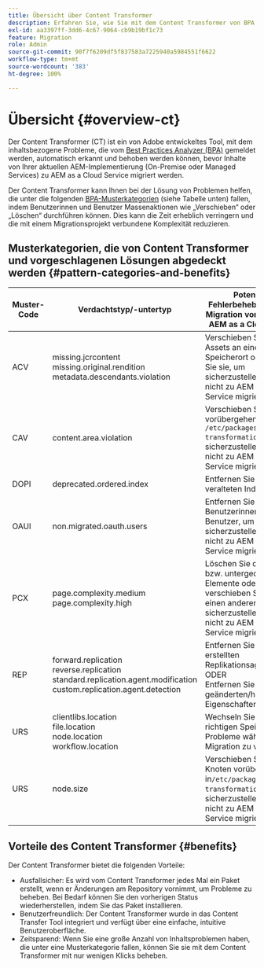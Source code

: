 ```yaml
---
title: Übersicht über Content Transformer
description: Erfahren Sie, wie Sie mit dem Content Transformer von BPA gemeldete inhaltsbezogene Probleme erkennen und beheben können.
exl-id: aa3397ff-3dd6-4c67-9064-cb9b19bf1c73
feature: Migration
role: Admin
source-git-commit: 90f7f6209df5f837583a7225940a5984551f6622
workflow-type: tm+mt
source-wordcount: '383'
ht-degree: 100%

---
```


# Übersicht {#overview-ct}

Der Content Transformer (CT) ist ein von Adobe entwickeltes Tool, mit dem inhaltsbezogene Probleme, die vom [Best Practices Analyzer (BPA)](/help/journey-migration/best-practices-analyzer/overview-best-practices-analyzer.md) gemeldet werden, automatisch erkannt und behoben werden können, bevor Inhalte von Ihrer aktuellen AEM-Implementierung (On-Premise oder Managed Services) zu AEM as a Cloud Service migriert werden.

Der Content Transformer kann Ihnen bei der Lösung von Problemen helfen, die unter die folgenden [BPA-Musterkategorien](https://experienceleague.adobe.com/docs/experience-manager-pattern-detection/table-of-contents/aso.html?lang=de) (siehe Tabelle unten) fallen, indem Benutzerinnen und Benutzer Massenaktionen wie „Verschieben“ oder „Löschen“ durchführen können. Dies kann die Zeit erheblich verringern und die mit einem Migrationsprojekt verbundene Komplexität reduzieren.

## Musterkategorien, die von Content Transformer und vorgeschlagenen Lösungen abgedeckt werden {#pattern-categories-and-benefits}

| Muster-Code | Verdachtstyp/-untertyp | Potenzielle Fehlerbehebung vor der Migration von Inhalten zu AEM as a Cloud Service |
|--------------|--------------------------------------------------------------------------------------------------------------------|------------------------------------------------------------------------------------------------------------------------------------|
| ACV | missing.jcrcontent <br> missing.original.rendition <br> metadata.descendants.violation | Verschieben Sie diese Assets an einen anderen Speicherort oder löschen Sie sie, um sicherzustellen, dass sie nicht zu AEM as a Cloud Service migriert werden. |
| CAV | content.area.violation | Verschieben Sie die Pfade vorübergehend zu `/etc/packages/content-transformation/paths`, um sicherzustellen, dass sie nicht zu AEM as a Cloud Service migriert werden. |
| DOPI | deprecated.ordered.index | Entfernen Sie die veralteten Indizes. |
| OAUI | non.migrated.oauth.users | Entfernen Sie diese Benutzerinnen und Benutzer, um sicherzustellen, dass sie nicht zu AEM as a Cloud Service migriert werden. |
| PCX | page.complexity.medium <br> page.complexity.high | Löschen Sie die Seiten bzw. untergeordneten Elemente oder verschieben Sie sie an einen anderen Ort, um sicherzustellen, dass sie nicht zu AEM as a Cloud Service migriert werden. |
| REP | forward.replication <br> reverse.replication <br> standard.replication.agent.modification <br> custom.replication.agent.detection | Entfernen Sie die erstellten Replikationsagenten. <br> ODER <br> Entfernen Sie die geänderten/hinzugefügten Eigenschaften. |
| URS | clientlibs.location <br> file.location <br> node.location <br> workflow.location | Wechseln Sie zum richtigen Speicherort, um Probleme während der Migration zu vermeiden. |
| URS | node.size | Verschieben Sie die Knoten vorübergehend in`/etc/packages/content-transformation/paths`, um sicherzustellen, dass sie nicht zu AEM as a Cloud Service migriert werden. |

## Vorteile des Content Transformer {#benefits}

Der Content Transformer bietet die folgenden Vorteile:

* Ausfallsicher: Es wird vom Content Transformer jedes Mal ein Paket erstellt, wenn er Änderungen am Repository vornimmt, um Probleme zu beheben. Bei Bedarf können Sie den vorherigen Status wiederherstellen, indem Sie das Paket installieren.
* Benutzerfreundlich: Der Content Transformer wurde in das Content Transfer Tool integriert und verfügt über eine einfache, intuitive Benutzeroberfläche.
* Zeitsparend: Wenn Sie eine große Anzahl von Inhaltsproblemen haben, die unter eine Musterkategorie fallen, können Sie sie mit dem Content Transformer mit nur wenigen Klicks beheben.
